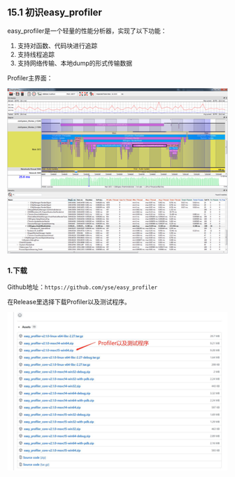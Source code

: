 ## 15.1 初识easy_profiler

easy_profiler是一个轻量的性能分析器，实现了以下功能：

1. 支持对函数、代码块进行追踪
2. 支持线程追踪
3. 支持网络传输、本地dump的形式传输数据

Profiler主界面：

![](../../imgs/profiler/profiler/easy_profiler_preview.png)

### 1.下载

Github地址：`https://github.com/yse/easy_profiler`

在Release里选择下载Profiler以及测试程序。

![](../../imgs/profiler/easy_profiler_test/download_easy_profiler.jpg)

